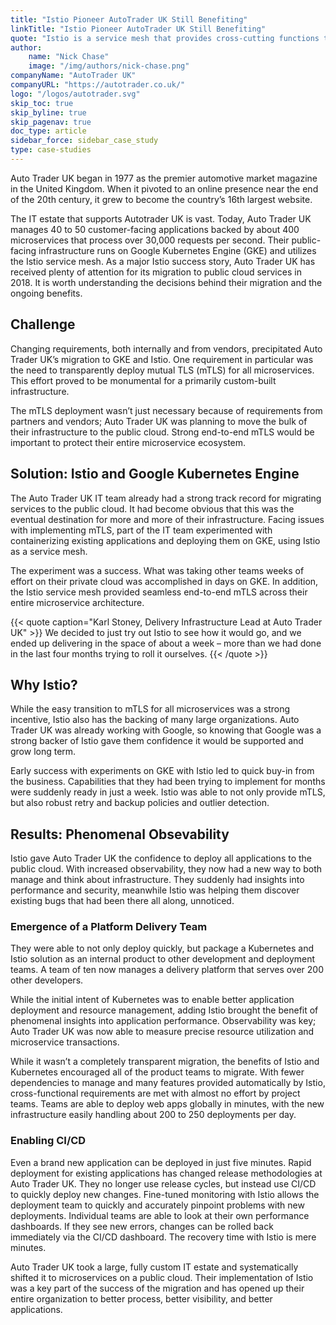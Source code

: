 ```yaml
---
title: "Istio Pioneer AutoTrader UK Still Benefiting"
linkTitle: "Istio Pioneer AutoTrader UK Still Benefiting"
quote: "Istio is a service mesh that provides cross-cutting functions that all micro services environments need"
author:
    name: "Nick Chase"
    image: "/img/authors/nick-chase.png"
companyName: "AutoTrader UK"
companyURL: "https://autotrader.co.uk/"
logo: "/logos/autotrader.svg"
skip_toc: true
skip_byline: true
skip_pagenav: true
doc_type: article
sidebar_force: sidebar_case_study
type: case-studies
---
```

[comment]: <> (TODO: Replace placeholders)

Auto Trader UK began in 1977 as the premier automotive market magazine in the United Kingdom. When it pivoted to an online presence near the end of the 20th century, it grew to become the country’s 16th largest website.

The IT estate that supports Autotrader UK is vast. Today, Auto Trader UK manages 40 to 50 customer-facing applications backed by about 400 microservices that process over 30,000 requests per second. Their public-facing infrastructure runs on Google Kubernetes Engine (GKE) and utilizes the Istio service mesh. As a major Istio success story, Auto Trader UK has received plenty of attention for its migration to public cloud services in 2018. It is worth understanding the decisions behind their migration and the ongoing benefits.

## Challenge
Changing requirements, both internally and from vendors, precipitated Auto Trader UK’s migration to GKE and Istio. One requirement in particular was the need to transparently deploy mutual TLS (mTLS) for all microservices. This effort proved to be monumental for a primarily custom-built infrastructure.

The mTLS deployment wasn’t just necessary because of requirements from partners and vendors; Auto Trader UK was planning to move the bulk of their infrastructure to the public cloud. Strong end-to-end mTLS would be important to protect their entire microservice ecosystem.

## Solution: Istio and Google Kubernetes Engine
The Auto Trader UK IT team already had a strong track record for migrating services to the public cloud. It had become obvious that this was the eventual destination for more and more of their infrastructure. Facing issues with implementing mTLS, part of the IT team experimented with containerizing existing applications and deploying them on GKE, using Istio as a service mesh.

The experiment was a success. What was taking other teams weeks of effort on their private cloud was accomplished in days on GKE. In addition, the Istio service mesh provided seamless end-to-end mTLS across their entire microservice architecture.

{{< quote caption="Karl Stoney, Delivery Infrastructure Lead at Auto Trader UK" >}}
We decided to just try out Istio to see how it would go, and we ended up delivering in the space of about a week – more than we had done in the last four months trying to roll it ourselves.
{{< /quote >}}

## Why Istio?
While the easy transition to mTLS for all microservices was a strong incentive, Istio also has the backing of many large organizations. Auto Trader UK was already working with Google, so knowing that Google was a strong backer of Istio gave them confidence it would be supported and grow long term.

Early success with experiments on GKE with Istio led to quick buy-in from the business. Capabilities that they had been trying to implement for months were suddenly ready in just a week. Istio was able to not only provide mTLS, but also robust retry and backup policies and outlier detection.

## Results: Phenomenal Obsevability
Istio gave Auto Trader UK the confidence to deploy all applications to the public cloud. With increased observability, they now had a new way to both manage and think about infrastructure. They suddenly had insights into performance and security, meanwhile Istio was helping them discover existing bugs that had been there all along, unnoticed. 

### Emergence of a Platform Delivery Team
They were able to not only deploy quickly, but package a Kubernetes and Istio solution as an internal product to other development and deployment teams. A team of ten now manages a delivery platform that serves over 200 other developers. 

While the initial intent of Kubernetes was to enable better application deployment and resource management, adding Istio brought the benefit of phenomenal insights into application performance. Observability was key; Auto Trader UK was now able to measure precise resource utilization and microservice transactions.

While it wasn’t a completely transparent migration, the benefits of Istio and Kubernetes encouraged all of the product teams to migrate. With fewer dependencies to manage and many features provided automatically by Istio, cross-functional requirements are met with almost no effort by project teams. Teams are able to deploy web apps globally in minutes, with the new infrastructure easily handling about 200 to 250 deployments per day.

### Enabling CI/CD
Even a brand new application can be deployed in just five minutes. Rapid deployment for existing applications has changed release methodologies at Auto Trader UK. They no longer use release cycles, but instead use CI/CD to quickly deploy new changes. Fine-tuned monitoring with Istio allows the deployment team to quickly and accurately pinpoint problems with new deployments. Individual teams are able to look at their own performance dashboards. If they see new errors, changes can be rolled back immediately via the CI/CD dashboard. The recovery time with Istio is mere minutes.

Auto Trader UK took a large, fully custom IT estate and systematically shifted it to microservices on a public cloud. Their implementation of Istio was a key part of the success of the migration and has opened up their entire organization to better process, better visibility, and better applications.